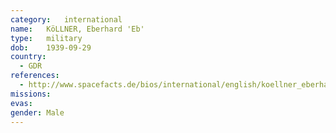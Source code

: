 ```yaml
---
category:	international
name:	KöLLNER, Eberhard 'Eb'
type:	military
dob:	1939-09-29
country:
  - GDR
references:
  - http://www.spacefacts.de/bios/international/english/koellner_eberhard.htm
missions:
evas:
gender:	Male
---
```

